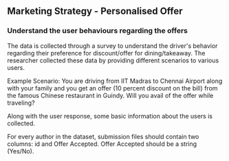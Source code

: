 ## Marketing Strategy - Personalised Offer
### Understand the user behaviours regarding the offers

The data is collected through a survey to understand the driver's behavior regarding their preference for discount/offer for dining/takeaway. The researcher collected these data by providing different scenarios to various users.  

Example Scenario: You are driving from IIT Madras to Chennai Airport along with your family and you get an offer (10 percent discount on the bill) from the famous Chinese restaurant in Guindy. Will you avail of the offer while traveling?  

Along with the user response, some basic information about the users is collected.  

For every author in the dataset, submission files should contain two columns: id and Offer Accepted. Offer Accepted should be a string (Yes/No).